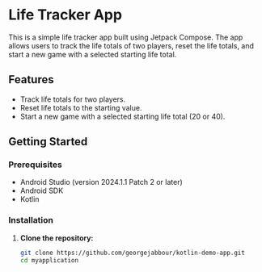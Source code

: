 # Life Tracker App

This is a simple life tracker app built using Jetpack Compose. The app allows users to track the life totals of two players, reset the life totals, and start a new game with a selected starting life total.

## Features

- Track life totals for two players.
- Reset life totals to the starting value.
- Start a new game with a selected starting life total (20 or 40).

## Getting Started

### Prerequisites

- Android Studio (version 2024.1.1 Patch 2 or later)
- Android SDK
- Kotlin

### Installation

1. **Clone the repository:**
   ```sh
   git clone https://github.com/georgejabbour/kotlin-demo-app.git
   cd myapplication
